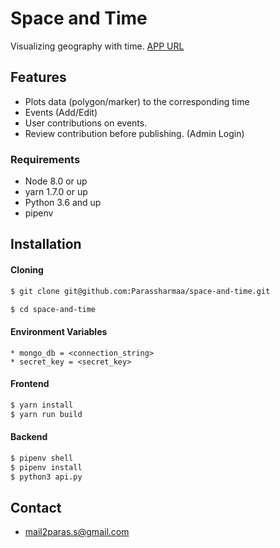 # Space and Time

Visualizing geography with time.
[APP URL](https://space-n-time.herokuapp.com)

## Features
* Plots data (polygon/marker) to the corresponding time
* Events (Add/Edit)
* User contributions on events.
* Review contribution before publishing. (Admin Login)


### Requirements
* Node 8.0 or up
* yarn 1.7.0 or up
* Python 3.6 and up
* pipenv



## Installation

#### Cloning

``` bash
$ git clone git@github.com:Parassharmaa/space-and-time.git

$ cd space-and-time
```

#### Environment Variables
    * mongo_db = <connection_string>
    * secret_key = <secret_key>

#### Frontend
``` bash
$ yarn install
$ yarn run build

```

#### Backend
``` bash
$ pipenv shell 
$ pipenv install
$ python3 api.py
```

## Contact

* mail2paras.s@gmail.com